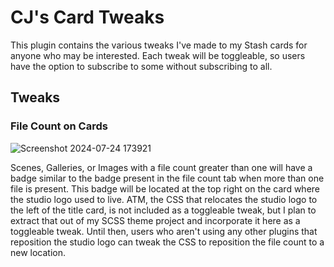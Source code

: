 # CJ's Card Tweaks
This plugin contains the various tweaks I've made to my Stash cards for anyone who may be interested. Each tweak will be toggleable, so users have the option to subscribe to some without subscribing to all.

## Tweaks

### File Count on Cards
![Screenshot 2024-07-24 173921](https://github.com/user-attachments/assets/8eaf0dce-a6c2-4d92-aa78-7ddc2322392a)

Scenes, Galleries, or Images with a file count greater than one will have a badge similar to the badge present in the file count tab when more than one file is present. This badge will be located at the top right on the card where the studio logo used to live. ATM, the CSS that relocates the studio logo to the left of the title card, is not included as a toggleable tweak, but I plan to extract that out of my SCSS theme project and incorporate it here as a toggleable tweak. Until then, users who aren't using any other plugins that reposition the studio logo can tweak the CSS to reposition the file count to a new location.
